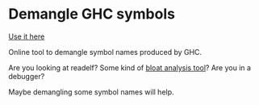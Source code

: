 # Demangle GHC symbols

[Use it here](https://owen.cafe/tools/demangle-ghc/)

Online tool to demangle symbol names produced by GHC.

Are you looking at readelf? Some kind of [bloat analysis tool](https://github.com/google/bloaty)?
Are you in a debugger?

Maybe demangling some symbol names will help.
